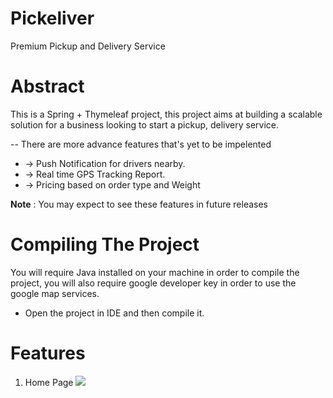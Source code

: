 # Pickeliver
Premium Pickup and Delivery Service


# Abstract
This is a Spring + Thymeleaf project, this project aims at building a scalable solution for a business looking 
to start a pickup, delivery service.

-- There are more advance features that's yet to be impelented
  * -> Push Notification for drivers nearby.
  * -> Real time GPS Tracking Report.
  * -> Pricing based on order type and Weight
  
  **Note** : You may expect to see these features in future releases

# Compiling The Project
You will require Java installed on your machine in order to compile the project, you will also require google developer key
in order to use the google map services.
  
  * Open the project in IDE and then compile it.
  
# Features

  1. Home Page
  ![](sampleimage/home.jpg)
